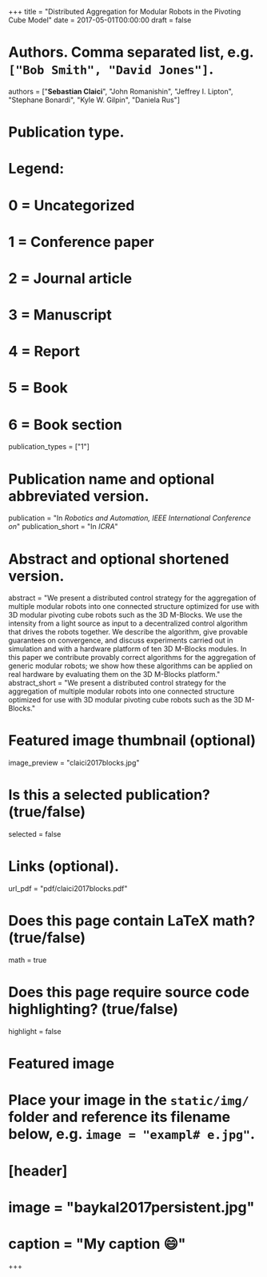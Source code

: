 +++
title = "Distributed Aggregation for Modular Robots in the Pivoting Cube Model"
date = 2017-05-01T00:00:00
draft = false

# Authors. Comma separated list, e.g. `["Bob Smith", "David Jones"]`.
authors = ["**Sebastian Claici**", "John Romanishin", "Jeffrey I. Lipton", "Stephane Bonardi", "Kyle W. Gilpin", "Daniela Rus"]

# Publication type.
# Legend:
# 0 = Uncategorized
# 1 = Conference paper
# 2 = Journal article
# 3 = Manuscript
# 4 = Report
# 5 = Book
# 6 = Book section
publication_types = ["1"]

# Publication name and optional abbreviated version.
publication = "In *Robotics and Automation, IEEE International Conference on*"
publication_short = "In *ICRA*"

# Abstract and optional shortened version.
abstract = "We present a distributed control strategy for the aggregation of multiple modular robots into one connected structure optimized for use with 3D modular pivoting cube robots such as the 3D M-Blocks. We use the intensity from a light source as input to a decentralized control algorithm that drives the robots together. We describe the algorithm, give provable guarantees on convergence, and discuss experiments carried out in simulation and with a hardware platform of ten 3D M-Blocks modules. In this paper we contribute provably correct algorithms for the aggregation of generic modular robots; we show how these algorithms can be applied on real hardware by evaluating them on the 3D M-Blocks platform."
abstract_short = "We present a distributed control strategy for the aggregation of multiple modular robots into one connected structure optimized for use with 3D modular pivoting cube robots such as the 3D M-Blocks."

# Featured image thumbnail (optional)
image_preview = "claici2017blocks.jpg"

# Is this a selected publication? (true/false)
selected = false

# Links (optional).
url_pdf = "pdf/claici2017blocks.pdf"

# Does this page contain LaTeX math? (true/false)
math = true

# Does this page require source code highlighting? (true/false)
highlight = false

# Featured image
# Place your image in the `static/img/` folder and reference its filename below, e.g. `image = "exampl# e.jpg"`.
# [header]
# image = "baykal2017persistent.jpg"
# caption = "My caption :smile:"
+++